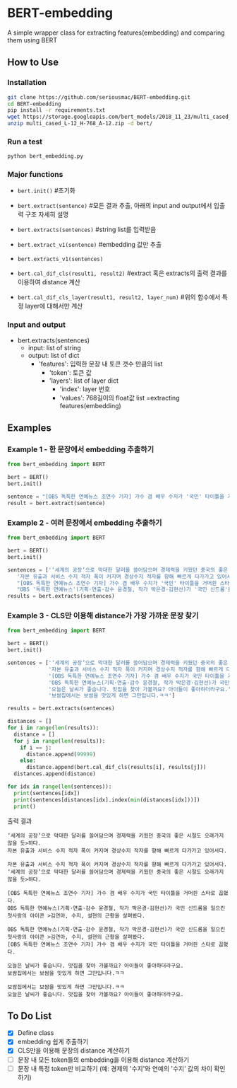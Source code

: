 # BERT-embedding
A simple wrapper class for extracting features(embedding) and comparing them using BERT

## How to Use

### Installation
```bash
git clone https://github.com/seriousmac/BERT-embedding.git
cd BERT-embedding
pip install -r requirements.txt
wget https://storage.googleapis.com/bert_models/2018_11_23/multi_cased_L-12_H-768_A-12.zip
unzip multi_cased_L-12_H-768_A-12.zip -d bert/
```

### Run a test
```bash
python bert_embedding.py
```

### Major functions
- `bert.init()` #초기화

- `bert.extract(sentence)` #모든 결과 추출, 아래의 input and output에서 입출력 구조 자세히 설명
- `bert.extracts(sentences)` #string list를 입력받음

- `bert.extract_v1(sentence)` #embedding 값만 추출
- `bert.extracts_v1(sentences)`

- `bert.cal_dif_cls(result1, result2)` #extract 혹은 extracts의 출력 결과를 이용하여 distance 계산
- `bert.cal_dif_cls_layer(result1, result2, layer_num)` #위의 함수에서 특정 layer에 대해서만 계산


### Input and output
- bert.extracts(sentences)
  - input: list of string
  - output: list of dict
    - 'features': 입력한 문장 내 토큰 갯수 만큼의 list
      - 'token': 토큰 값
      - 'layers': list of layer dict
        - 'index': layer 번호
        - 'values': 768길이의 float값 list =extracting features(embedding)


## Examples

### Example 1 - 한 문장에서 embedding 추출하기
```python
from bert_embedding import BERT

bert = BERT()
bert.init()

sentence = "[OBS 독특한 연예뉴스 조연수 기자] 가수 겸 배우 수지가 '국민' 타이틀을 거머쥔 스타로 꼽혔다."
result = bert.extract(sentence)
```

### Example 2 - 여러 문장에서 embedding 추출하기
```python
from bert_embedding import BERT

bert = BERT()
bert.init()

sentences = ['‘세계의 공장’으로 막대한 달러를 쓸어담으며 경제력을 키웠던 중국의 좋은 시절도 오래가지 않을 듯>하다.',
   '자본 유출과 서비스 수지 적자 폭이 커지며 경상수지 적자를 향해 빠르게 다가가고 있어서다.',
   "[OBS 독특한 연예뉴스 조연수 기자] 가수 겸 배우 수지가 '국민' 타이틀을 거머쥔 스타로 꼽혔다.",
   "OBS '독특한 연예뉴스'(기획·연출·감수 윤경철, 작가 박은경·김현선)가 '국민 신드롬'을 일으킨 첫사랑의 아이콘 >김연아, 수지, 설현의 근황을 살펴봤다."]
results = bert.extracts(sentences)
```


### Example 3 - CLS만 이용해 distance가 가장 가까운 문장 찾기
```python
from bert_embedding import BERT

bert = BERT()  
bert.init()

sentences = ['‘세계의 공장’으로 막대한 달러를 쓸어담으며 경제력을 키웠던 중국의 좋은 시절도 오래가지 않을 듯>하다.',
             '자본 유출과 서비스 수지 적자 폭이 커지며 경상수지 적자를 향해 빠르게 다가가고 있어서다.',
             '[OBS 독특한 연예뉴스 조연수 기자] 가수 겸 배우 수지가 국민 타이틀을 거머쥔 스타로 꼽혔다.',
             'OBS 독특한 연예뉴스(기획·연출·감수 윤경철, 작가 박은경·김현선)가 국민 신드롬을 일으킨 첫사랑의 아이콘 >김연아, 수지, 설현의 근황을 살펴봤다.',
             '오늘은 날씨가 좋습니다. 맛집을 찾아 가볼까요? 아이들이 좋아하더라구요.',
             '보쌈집에서는 보쌈을 맛있게 하면 그만입니다.ㅋㅋ']

results = bert.extracts(sentences)

distances = []
for i in range(len(results)):
  distance = []
  for j in range(len(results)):
    if i == j:
      distance.append(99999)
    else:
      distance.append(bert.cal_dif_cls(results[i], results[j]))
  distances.append(distance)

for idx in range(len(sentences)):
  print(sentences[idx])
  print(sentences[distances[idx].index(min(distances[idx]))])
  print()
```

출력 결과
```
‘세계의 공장’으로 막대한 달러를 쓸어담으며 경제력을 키웠던 중국의 좋은 시절도 오래가지 않을 듯>하다.
자본 유출과 서비스 수지 적자 폭이 커지며 경상수지 적자를 향해 빠르게 다가가고 있어서다.

자본 유출과 서비스 수지 적자 폭이 커지며 경상수지 적자를 향해 빠르게 다가가고 있어서다.
‘세계의 공장’으로 막대한 달러를 쓸어담으며 경제력을 키웠던 중국의 좋은 시절도 오래가지 않을 듯>하다.

[OBS 독특한 연예뉴스 조연수 기자] 가수 겸 배우 수지가 국민 타이틀을 거머쥔 스타로 꼽혔다.
OBS 독특한 연예뉴스(기획·연출·감수 윤경철, 작가 박은경·김현선)가 국민 신드롬을 일으킨 첫사랑의 아이콘 >김연아, 수지, 설현의 근황을 살펴봤다.

OBS 독특한 연예뉴스(기획·연출·감수 윤경철, 작가 박은경·김현선)가 국민 신드롬을 일으킨 첫사랑의 아이콘 >김연아, 수지, 설현의 근황을 살펴봤다.
[OBS 독특한 연예뉴스 조연수 기자] 가수 겸 배우 수지가 국민 타이틀을 거머쥔 스타로 꼽혔다.

오늘은 날씨가 좋습니다. 맛집을 찾아 가볼까요? 아이들이 좋아하더라구요.
보쌈집에서는 보쌈을 맛있게 하면 그만입니다.ㅋㅋ

보쌈집에서는 보쌈을 맛있게 하면 그만입니다.ㅋㅋ
오늘은 날씨가 좋습니다. 맛집을 찾아 가볼까요? 아이들이 좋아하더라구요.
```


## To Do List
- [x] Define class
- [x] embedding 쉽게 추출하기
- [x] CLS만을 이용해 문장의 distance 계산하기
- [ ] 문장 내 모든 token들의 embedding을 이용해 distance 계산하기
- [ ] 문장 내 특정 token만 비교하기 (예: 경제의 '수지'와 연예의 '수지' 값의 차이 확인하기)

